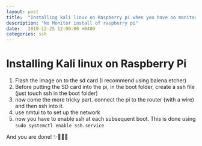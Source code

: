 ```yaml
---
layout: post
title:  "Installing kali linux on Raspberry pi when you have no monitor"
description: "No Monitor install of raspberry pi"
date:   2019-12-25 12:00:00 +0400
categories: ssh
---
```


# Installing Kali linux on Raspberry Pi

1. Flash the image on to the sd card (I recommend using balena etcher)
2. Before putting the SD card into the pi, in the boot folder, create a ssh file (just touch ssh in the boot folder)
3. now come the more tricky part. connect the pi to the router (with a wire) and then ssh into it.
4. use nmtui  to to set up the network
5. now you have to enable ssh at each subsequent boot. This is done using `sudo systemctl enable ssh.service`

And you are done! ✨🎉🎊🎆